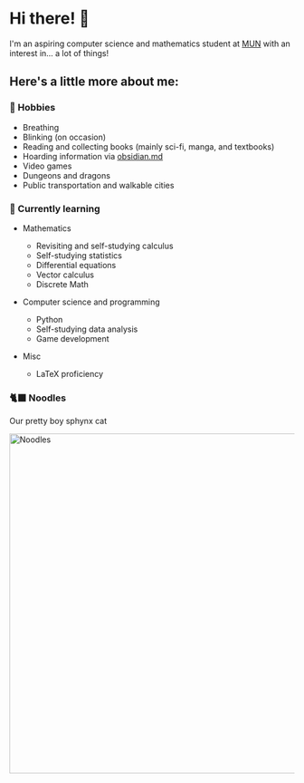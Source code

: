 # Hi there! 👋
I'm an aspiring computer science and mathematics student at [MUN](https://www.mun.ca/) with an interest in... a lot of things! 

## Here's a little more about me:

### 📖 Hobbies
- Breathing
- Blinking (on occasion)
- Reading and collecting books (mainly sci-fi, manga, and textbooks)
- Hoarding information via [obsidian.md](https://obsidian.md/)
- Video games
- Dungeons and dragons 
- Public transportation and walkable cities


### 🧠 Currently learning
- Mathematics
  - Revisiting and self-studying calculus
  - Self-studying statistics
  - Differential equations
  - Vector calculus
  - Discrete Math

- Computer science and programming
  - Python
  - Self-studying data analysis
  - Game development

- Misc
  - LaTeX proficiency

### 🐈‍⬛ Noodles
Our pretty boy sphynx cat

<img src="https://github.com/TritCoded/TritCoded/assets/162391277/bfe5f5b4-8c5c-4662-8659-d2395fd0e116" alt="Noodles" width="600px">
